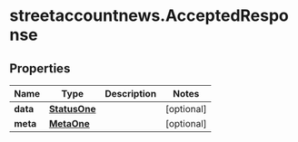 # streetaccountnews.AcceptedResponse

## Properties

Name | Type | Description | Notes
------------ | ------------- | ------------- | -------------
**data** | [**StatusOne**](StatusOne.md) |  | [optional] 
**meta** | [**MetaOne**](MetaOne.md) |  | [optional] 



